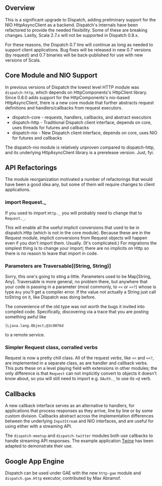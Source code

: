 Overview
--------

This is a significant upgrade to Dispatch, adding preliminary support
for the NIO HttpAsyncClient as a backend. Dispatch's internals have
been refactored to provide the needed flexibility. Some of these are
breaking changes. Lastly, Scala 2.7.x will not be supported in
Dispatch 0.8.x.

For these reasons, the Dispatch 0.7 line will continue as long as
needed to support client applications. Bug fixes will be released in
new 0.7 versions (by request) and 0.7 binaries will be back-published
for use with new versions of Scala.

Core Module and NIO Support
---------------------------

In previous versions of Dispatch the lowest level HTTP module was
`dispatch-http`, which depends on HttpComponents's HttpClient
library. Since 0.8.0 adds support for the HttpComponents's nio-based
HttpAsyncClient, there is a new core module that further abstracts
request definitions and handlers/callbacks from request executors.

* dispatch-core - requests, handlers, callbacks, and abstract
  executors
* dispatch-http - Traditional Dispatch client interface, depends on
  core, uses threads for futures and callbacks
* dispatch-nio - New Dispatch client interface, depends on core, uses
  NIO for futures and callbacks

The dispatch-nio module is relatively unproven compared to
dispatch-http, and its underlying HttpAsyncClient library is a
prerelease version. Just, fyi.

API Refactorings
----------------

The module reorganization motivated a number of refactorings that
would have been a good idea any, but some of them will require changes
to client applications.

### import Request._

If you used to import `Http._` you will probably need to change that
to `Request._`.

This will enable all the useful implicit conversions that used to be
in dispatch.Http (which is not in the core module). Because these are
in the Request module, implicit conversions from Request objects will
happen even if you don't import them. Usually. (It's complicated.) For
migrations the simplest thing is to change your import; there are no
implicits on Http so there is no reason to leave that import in code.

### Parameters are Traversable[(String, String)]

Sorry, this one's going to sting a little. Parameters used to be
Map[String, Any]. Traversable is more general, no problem there, but
anywhere that your code is passing in a parameter (most commonly, to
`<<` or `<<?`) whose is type `Any` you'll get a compiler error. If the
value not actually a String just call toString on it, like Dispatch
was doing before.

The convenience of the old type was not worth the bugs it invited into
compiled code. Specifically, discovering via a trace that you are
posting something awful like

    [Ljava.lang.Object;@3c9076d
    
to a remote service.
 
### Simpler Request class, corralled verbs

Request is now a pretty chill class. All of the request *verbs*, like
`<<` and `<<?`, are implemented in a separate class, as are handler 
and callback verbs. This puts these on a level playing field with 
extensions in other modules; the only difference is that `Request` 
can not implicitly convert to objects it doesn't know about, so you 
will still need to import e.g. `OAuth._` to use its `<@` verb.

Callbacks
---------

A new callback interface serves as an alternative to handlers, for 
applications that process responses as they arrive, line by line or
by some custom division. Callbacks abstract across the implementation
differences between the underlying `InputStream` and NIO interfaces,
and are useful for using either with a streaming API.

The `dispatch-meetup` and `dispatch-twitter` modules both use callbacks 
to handle streaming API responses. The example application [Twine][twine]
has been adapted to demonstrate their use.

[twine]: http://github.com/n8han/dispatch-twine 

Google App Engine
-----------------

Dispatch can be used under GAE with the new `http-gae` module and
`dispatch.gae.Http` executor, contributed by Max Abramof.
